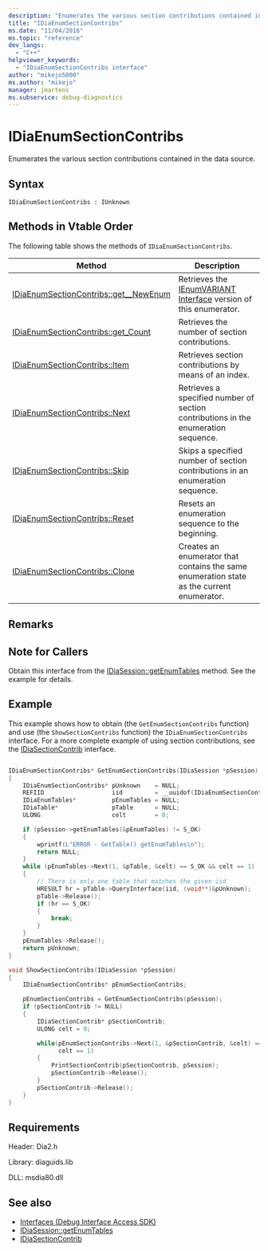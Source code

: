 ```yaml
---
description: "Enumerates the various section contributions contained in the data source."
title: "IDiaEnumSectionContribs"
ms.date: "11/04/2016"
ms.topic: "reference"
dev_langs:
  - "C++"
helpviewer_keywords:
  - "IDiaEnumSectionContribs interface"
author: "mikejo5000"
ms.author: "mikejo"
manager: jmartens
ms.subservice: debug-diagnostics
---
```

# IDiaEnumSectionContribs

Enumerates the various section contributions contained in the data source.

## Syntax

```
IDiaEnumSectionContribs : IUnknown
```

## Methods in Vtable Order
The following table shows the methods of `IDiaEnumSectionContribs`.

|Method|Description|
|------------|-----------------|
|[IDiaEnumSectionContribs::get__NewEnum](../../debugger/debug-interface-access/idiaenumsectioncontribs-get-newenum.md)|Retrieves the [IEnumVARIANT Interface](/previous-versions/windows/desktop/api/oaidl/nn-oaidl-ienumvariant) version of this enumerator.|
|[IDiaEnumSectionContribs::get_Count](../../debugger/debug-interface-access/idiaenumsectioncontribs-get-count.md)|Retrieves the number of section contributions.|
|[IDiaEnumSectionContribs::Item](../../debugger/debug-interface-access/idiaenumsectioncontribs-item.md)|Retrieves section contributions by means of an index.|
|[IDiaEnumSectionContribs::Next](../../debugger/debug-interface-access/idiaenumsectioncontribs-next.md)|Retrieves a specified number of section contributions in the enumeration sequence.|
|[IDiaEnumSectionContribs::Skip](../../debugger/debug-interface-access/idiaenumsectioncontribs-skip.md)|Skips a specified number of section contributions in an enumeration sequence.|
|[IDiaEnumSectionContribs::Reset](../../debugger/debug-interface-access/idiaenumsectioncontribs-reset.md)|Resets an enumeration sequence to the beginning.|
|[IDiaEnumSectionContribs::Clone](../../debugger/debug-interface-access/idiaenumsectioncontribs-clone.md)|Creates an enumerator that contains the same enumeration state as the current enumerator.|

## Remarks

## Note for Callers
Obtain this interface from the [IDiaSession::getEnumTables](../../debugger/debug-interface-access/idiasession-getenumtables.md) method. See the example for details.

## Example
This example shows how to obtain (the `GetEnumSectionContribs` function) and use (the `ShowSectionContribs` function) the `IDiaEnumSectionContribs` interface. For a more complete example of using section contributions, see the [IDiaSectionContrib](../../debugger/debug-interface-access/idiasectioncontrib.md) interface.

```C++

IDiaEnumSectionContribs* GetEnumSectionContribs(IDiaSession *pSession)
{
    IDiaEnumSectionContribs* pUnknown    = NULL;
    REFIID                   iid         = __uuidof(IDiaEnumSectionContribs);
    IDiaEnumTables*          pEnumTables = NULL;
    IDiaTable*               pTable      = NULL;
    ULONG                    celt        = 0;

    if (pSession->getEnumTables(&pEnumTables) != S_OK)
    {
        wprintf(L"ERROR - GetTable() getEnumTables\n");
        return NULL;
    }
    while (pEnumTables->Next(1, &pTable, &celt) == S_OK && celt == 1)
    {
        // There is only one table that matches the given iid
        HRESULT hr = pTable->QueryInterface(iid, (void**)&pUnknown);
        pTable->Release();
        if (hr == S_OK)
        {
            break;
        }
    }
    pEnumTables->Release();
    return pUnknown;
}

void ShowSectionContribs(IDiaSession *pSession)
{
    IDiaEnumSectionContribs* pEnumSectionContribs;

    pEnumSectionContribs = GetEnumSectionContribs(pSession);
    if (pSectionContrib != NULL)
    {
        IDiaSectionContrib* pSectionContrib;
        ULONG celt = 0;

        while(pEnumSectionContribs->Next(1, &pSectionContrib, &celt) == S_OK &&
              celt == 1)
        {
            PrintSectionContrib(pSectionContrib, pSession);
            pSectionContrib->Release();
        }
        pSectionContrib->Release();
    }
}
```

## Requirements
Header: Dia2.h

Library: diaguids.lib

DLL: msdia80.dll

## See also
- [Interfaces (Debug Interface Access SDK)](../../debugger/debug-interface-access/interfaces-debug-interface-access-sdk.md)
- [IDiaSession::getEnumTables](../../debugger/debug-interface-access/idiasession-getenumtables.md)
- [IDiaSectionContrib](../../debugger/debug-interface-access/idiasectioncontrib.md)
